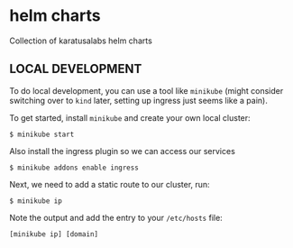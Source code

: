 
# helm charts

Collection of karatusalabs helm charts

## LOCAL DEVELOPMENT

To do local development, you can use a tool like `minikube` (might
consider switching over to `kind` later, setting up ingress just
seems like a pain).

To get started, install `minikube` and create your own local cluster:
```
$ minikube start
```

Also install the ingress plugin so we can access our services
```
$ minikube addons enable ingress
```

Next, we need to add a static route to our cluster, run:
```
$ minikube ip
```

Note the output and add the entry to your `/etc/hosts` file:
```
[minikube ip] [domain]
```
